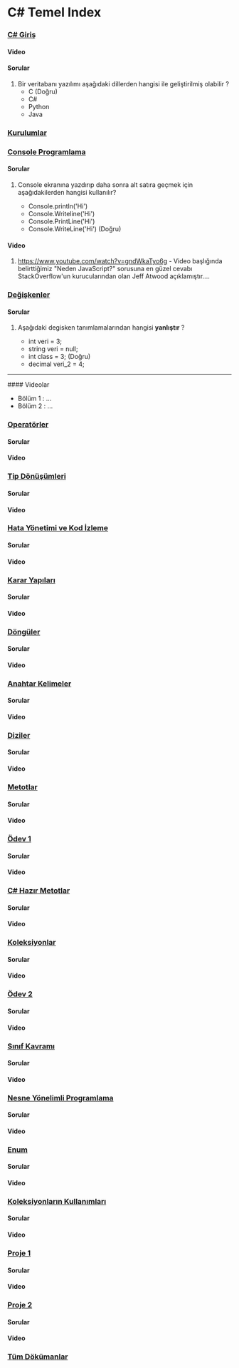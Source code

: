 # C# Temel Index

### [C# Giriş](1-giris/)

#### Video
#### Sorular
1. Bir veritabanı yazılımı aşağıdaki dillerden hangisi ile geliştirilmiş olabilir ?
   - C (Doğru)
   - C#
   - Python
   - Java


### [Kurulumlar](2-kurulumlar/)

### [Console Programlama](3-console-programlama/)

#### Sorular

1. Console ekranına yazdırıp daha sonra alt satıra geçmek için aşağıdakilerden hangisi kullanılır? 

   - Console.println('Hi')
   - Console.Writeline('Hi')
   - Console.PrintLine('Hi')
   - Console.WriteLine('Hi') (Doğru)
   

#### Video

1. https://www.youtube.com/watch?v=gndWkaTyo6g - Video başlığında belirttiğimiz "Neden JavaScript?" sorusuna en güzel cevabı StackOverflow'un kurucularından olan Jeff Atwood açıklamıştır....

### [Değişkenler](4-degiskenler/)

#### Sorular

1. Aşağıdaki degisken tanımlamalarından hangisi **yanlıştır** ?

   - int veri = 3;
   - string veri = null;
   - int class = 3; (Doğru)
   - decimal veri_2 = 4;

<hr>
#### Videolar

- Bölüm 1 : ...
- Bölüm 2 : ...

### [Operatörler](5-operatorler/)

#### Sorular

#### Video

### [Tip Dönüşümleri](6-tip-donusumleri/)

#### Sorular

#### Video

### [Hata Yönetimi ve Kod İzleme](7-hata-yonetimi-ve-kod-izleme/)

#### Sorular

#### Video

### [Karar Yapıları](8-karar-yapilari/)

#### Sorular

#### Video

### [Döngüler](9-donguler/)

#### Sorular

#### Video

### [Anahtar Kelimeler](10-anahtar-kelimeler/)

#### Sorular

#### Video

### [Diziler](11-diziler/)

#### Sorular

#### Video

### [Metotlar](12-metotlar/)

#### Sorular

#### Video

### [Ödev 1](13-odev-1/)

#### Sorular

#### Video

### [C# Hazır Metotlar](14-csharp-hazir-metotlar/)

#### Sorular

#### Video

### [Koleksiyonlar](15-koleksiyonlar/)

#### Sorular

#### Video

### [Ödev 2](16-odev-2/)

#### Sorular

#### Video

### [Sınıf Kavramı](17-sinif-kavrami/)

#### Sorular

#### Video

### [Nesne Yönelimli Programlama](18-nesne-yonelimli-programlama/)

#### Sorular

#### Video

### [Enum](19-enum/)

#### Sorular

#### Video

### [Koleksiyonların Kullanımları](20-koleksiyonlarin-kullanimlari/)

#### Sorular

#### Video

### [Proje 1](21-proje-1/)

#### Sorular

#### Video

### [Proje 2](22-proje-2/)

#### Sorular

#### Video

### [Tüm Dökümanlar](23-dokumanlar/)
